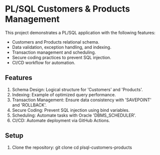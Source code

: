 # PL/SQL Customers & Products Management

This project demonstrates a PL/SQL application with the following features:
- Customers and Products relational schema.
- Data validation, exception handling, and indexing.
- Transaction management and scheduling.
- Secure coding practices to prevent SQL injection.
- CI/CD workflow for automation.

## Features
1. Schema Design: Logical structure for 'Customers' and 'Products'.
2. Indexing: Example of optimized query performance.
3. Transaction Management: Ensure data consistency with 'SAVEPOINT' and 'ROLLBACK'.
4. Secure Coding: Prevent SQL injection using bind variables.
5. Scheduling: Automate tasks with Oracle 'DBMS_SCHEDULER'.
6. CI/CD: Automate deployment via GitHub Actions.

## Setup
1. Clone the repository:
   git clone <repo-url>
   cd plsql-customers-products
